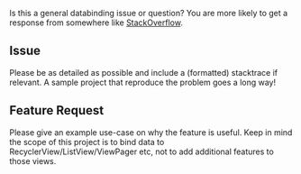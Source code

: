 Is this a general databinding issue or question? You are more likely to get a
response from somewhere like
[StackOverflow](https://stackoverflow.com/questions/tagged/android-databinding).

## Issue
Please be as detailed as possible and include a (formatted) stacktrace if
relevant. A sample project that reproduce the problem goes a long way!

## Feature Request
Please give an example use-case on why the feature is useful. Keep in mind the
scope of this project is to bind data to RecyclerView/ListView/ViewPager etc,
not to add additional features to those views.
